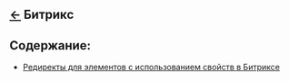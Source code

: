 [&larr;](../readme.md "CMS") Битрикс
------------------------------------

## <a name="content"></a> Содержание:
- [Редиректы для элементов с использованием свойств в Битриксе](redirects-to-elements-using-properties-in-bitrix.md "Редиректы для элементов с использованием свойств в Битриксе")